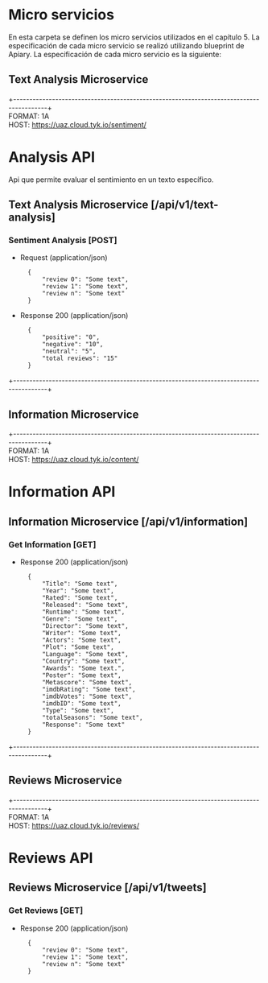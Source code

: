 # Micro servicios
En esta carpeta se definen los micro servicios utilizados en el capítulo 5. La especificación de cada micro servicio se realizó utilizando blueprint de Apiary.
La especificación de cada micro servicio es la siguiente:

## Text Analysis Microservice
+----------------------------------------------------------------------------------------+  
FORMAT: 1A  
HOST: https://uaz.cloud.tyk.io/sentiment/

# Analysis API

Api que permite evaluar el sentimiento en un texto específico.

## Text Analysis Microservice [/api/v1/text-analysis]

### Sentiment Analysis [POST]

+ Request (application/json)

        {
            "review 0": "Some text",
            "review 1": "Some text",
            "review n": "Some text"
        }

+ Response 200 (application/json)

        {
            "positive": "0",
            "negative": "10",
            "neutral": "5",
            "total reviews": "15"
        }
+----------------------------------------------------------------------------------------+

## Information Microservice
+----------------------------------------------------------------------------------------+  
FORMAT: 1A  
HOST: https://uaz.cloud.tyk.io/content/

# Information API

## Information Microservice [/api/v1/information]

### Get Information [GET]

+ Response 200 (application/json)

        { 
            "Title": "Some text",
            "Year": "Some text", 
            "Rated": "Some text",
            "Released": "Some text",
            "Runtime": "Some text",
            "Genre": "Some text",
            "Director": "Some text",
            "Writer": "Some text",
            "Actors": "Some text",
            "Plot": "Some text",
            "Language": "Some text",
            "Country": "Some text",
            "Awards": "Some text.",
            "Poster": "Some text",
            "Metascore": "Some text",
            "imdbRating": "Some text",
            "imdbVotes": "Some text",
            "imdbID": "Some text",
            "Type": "Some text",
            "totalSeasons": "Some text",
            "Response": "Some text"
        }
+----------------------------------------------------------------------------------------+  

## Reviews Microservice
+----------------------------------------------------------------------------------------+  
FORMAT: 1A  
HOST: https://uaz.cloud.tyk.io/reviews/

# Reviews API

## Reviews Microservice [/api/v1/tweets]

### Get Reviews [GET]

+ Response 200 (application/json)

        {
            "review 0": "Some text",
            "review 1": "Some text",
            "review n": "Some text"
        }
